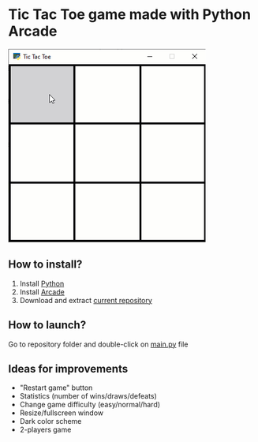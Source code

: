 # Tic Tac Toe game made with Python Arcade
![Tic Tac Toe](TicTacToe.gif)
## How to install?
1. Install [Python](https://www.python.org/)
2. Install [Arcade](https://arcade.academy)
3. Download and extract [current repository](https://github.com/alderven/TicTacToe/archive/refs/heads/master.zip)

## How to launch?
Go to repository folder and double-click on [main.py](main.py) file

## Ideas for improvements
* "Restart game" button
* Statistics (number of wins/draws/defeats)
* Change game difficulty (easy/normal/hard)
* Resize/fullscreen window
* Dark color scheme
* 2-players game